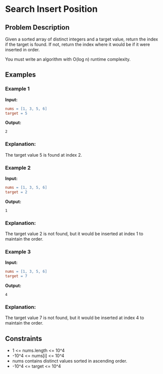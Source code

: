 # Search Insert Position

## Problem Description

Given a sorted array of distinct integers and a target value, return the index if the target is found. If not, return the index where it would be if it were inserted in order.

You must write an algorithm with O(log n) runtime complexity.

## Examples

### Example 1

**Input:**
```makefile
nums = [1, 3, 5, 6]
target = 5
```
**Output:**
```
2
```
### Explanation: 
The target value 5 is found at index 2.


### Example 2

**Input:**
```makefile
nums = [1, 3, 5, 6]
target = 2

```
**Output:**
```
1
```
### Explanation: 
The target value 2 is not found, but it would be inserted at index 1 to maintain the order.


### Example 3

**Input:**
```makefile
nums = [1, 3, 5, 6]
target = 7
```
**Output:**
```
4
```
### Explanation: 
The target value 7 is not found, but it would be inserted at index 4 to maintain the order.

## Constraints
- 1 <= nums.length <= 10^4
- -10^4 <= nums[i] <= 10^4
- nums contains distinct values sorted in ascending order.
- -10^4 <= target <= 10^4